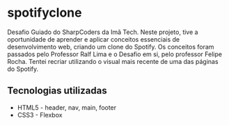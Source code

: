 # spotifyclone
Desafio Guiado do SharpCoders da Imã Tech. Neste projeto, tive a oportunidade de aprender e aplicar conceitos essenciais de desenvolvimento web, criando um clone do Spotify. Os conceitos foram passados pelo Professor Ralf Lima e o Desafio em si, pelo professor Felipe Rocha. Tentei recriar utilizando o visual mais recente de uma das páginas do Spotify.

## Tecnologias utilizadas
+ HTML5 -
  header, nav, main, footer
+ CSS3 - 
  Flexbox
